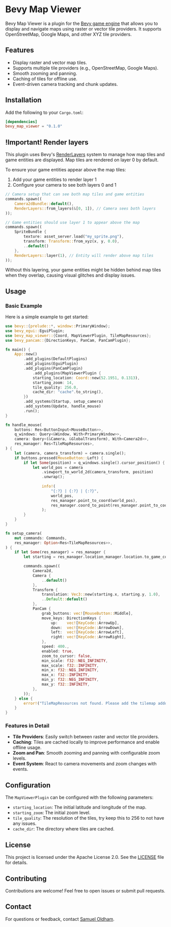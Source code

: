 # Bevy Map Viewer

Bevy Map Viewer is a plugin for the [Bevy game engine](https://bevyengine.org/) that allows you to display and navigate maps using raster or vector tile providers. It supports OpenStreetMap, Google Maps, and other XYZ tile providers.

## Features

- Display raster and vector map tiles.
- Supports multiple tile providers (e.g., OpenStreetMap, Google Maps).
- Smooth zooming and panning.
- Caching of tiles for offline use.
- Event-driven camera tracking and chunk updates.

## Installation

Add the following to your `Cargo.toml`:

```toml
[dependencies]
bevy_map_viewer = "0.1.0"
```
## !Important! Render layers 

This plugin uses Bevy's [RenderLayers](https://docs.rs/bevy/latest/bevy/render/view/struct.RenderLayers.html) system to manage how map tiles and game entities are displayed. Map tiles are rendered on layer 0 by default.

To ensure your game entities appear above the map tiles:

1. Add your game entities to render layer 1
2. Configure your camera to see both layers 0 and 1



```rust
// Camera setup that can see both map tiles and game entities
commands.spawn((
    Camera2dBundle::default(),
    RenderLayers::from_layers(&[0, 1]), // Camera sees both layers
));

// Game entities should use layer 1 to appear above the map
commands.spawn((
    SpriteBundle {
        texture: asset_server.load("my_sprite.png"),
        transform: Transform::from_xyz(x, y, 0.0),
        ..default()
    },
    RenderLayers::layer(1), // Entity will render above map tiles
));
```

Without this layering, your game entities might be hidden behind map tiles when they overlap, causing visual glitches and display issues.

## Usage

### Basic Example

Here is a simple example to get started:

```rust
use bevy::{prelude::*, window::PrimaryWindow};
use bevy_egui::EguiPlugin;
use bevy_map_viewer::{Coord, MapViewerPlugin, TileMapResources};
use bevy_pancam::{DirectionKeys, PanCam, PanCamPlugin};

fn main() {
    App::new()
        .add_plugins(DefaultPlugins)
        .add_plugins(EguiPlugin)
        .add_plugins(PanCamPlugin)
            .add_plugins(MapViewerPlugin { 
            starting_location: Coord::new(52.1951, 0.1313),
            starting_zoom: 14,
            tile_quality: 256.0,
            cache_dir: "cache".to_string(),
        })
        .add_systems(Startup, setup_camera)
        .add_systems(Update, handle_mouse)
        .run();
}

fn handle_mouse(
    buttons: Res<ButtonInput<MouseButton>>,
    q_windows: Query<&Window, With<PrimaryWindow>>,
    camera: Query<(&Camera, &GlobalTransform), With<Camera2d>>,
    res_manager: Res<TileMapResources>,
) {
    let (camera, camera_transform) = camera.single();
    if buttons.pressed(MouseButton::Left) {
        if let Some(position) = q_windows.single().cursor_position() {
            let world_pos = camera
                .viewport_to_world_2d(camera_transform, position)
                .unwrap();
            
                info!(
                    "{:?} | {:?} | {:?}",
                    world_pos,
                    res_manager.point_to_coord(world_pos),
                    res_manager.coord_to_point(res_manager.point_to_coord(world_pos)),
                );
        }
    }
}

fn setup_camera(
    mut commands: Commands,
    res_manager: Option<Res<TileMapResources>>,
) {
    if let Some(res_manager) = res_manager {
        let starting = res_manager.location_manager.location.to_game_coords(res_manager.clone());

        commands.spawn((
            Camera2d,
            Camera {
                ..default()
            },
            Transform {
                translation: Vec3::new(starting.x, starting.y, 1.0),
                ..Default::default()
            },
            PanCam {
                grab_buttons: vec![MouseButton::Middle],
                move_keys: DirectionKeys {
                    up:    vec![KeyCode::ArrowUp],
                    down:  vec![KeyCode::ArrowDown],
                    left:  vec![KeyCode::ArrowLeft],
                    right: vec![KeyCode::ArrowRight],
                },
                speed: 400.,
                enabled: true,
                zoom_to_cursor: false,
                min_scale: f32::NEG_INFINITY,
                max_scale: f32::INFINITY,
                min_x: f32::NEG_INFINITY,
                max_x: f32::INFINITY,
                min_y: f32::NEG_INFINITY,
                max_y: f32::INFINITY,
            },
        ));
    } else {
        error!("TileMapResources not found. Please add the tilemap addon first.");
    }
}
```

### Features in Detail

- **Tile Providers**: Easily switch between raster and vector tile providers.
- **Caching**: Tiles are cached locally to improve performance and enable offline usage.
- **Zoom and Pan**: Smooth zooming and panning with configurable zoom levels.
- **Event System**: React to camera movements and zoom changes with events.

## Configuration

The `MapViewerPlugin` can be configured with the following parameters:

- `starting_location`: The initial latitude and longitude of the map.
- `starting_zoom`: The initial zoom level.
- `tile_quality`: The resolution of the tiles, try keep this to 256 to not have any issues.
- `cache_dir`: The directory where tiles are cached.

## License

This project is licensed under the Apache License 2.0. See the [LICENSE](LICENSE) file for details.

## Contributing

Contributions are welcome! Feel free to open issues or submit pull requests.

## Contact

For questions or feedback, contact [Samuel Oldham](mailto:so9010sami@gmail.com).
